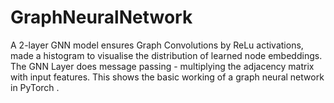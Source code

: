 # GraphNeuralNetwork
A 2-layer GNN model ensures Graph Convolutions by ReLu activations, made a histogram to visualise the distribution of learned node embeddings. The GNN Layer does message passing - multiplying the adjacency matrix with input features.  This shows the basic working of a graph neural network in PyTorch . 
